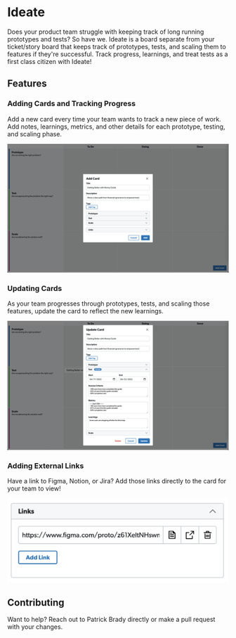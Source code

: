 # Ideate

Does your product team struggle with keeping track of long running prototypes and tests?
So have we.
Ideate is a board separate from your ticket/story board that keeps track of prototypes, tests, and scaling them to features if they're successful.
Track progress, learnings, and treat tests as a first class citizen with Ideate!

## Features

### Adding Cards and Tracking Progress

Add a new card every time your team wants to track a new piece of work.
Add notes, learnings, metrics, and other details for each prototype, testing, and scaling phase.

![Update Card](./docs/images/add-card.png)

### Updating Cards

As your team progresses through prototypes, tests, and scaling those features, update the card to reflect the new learnings.

![Update Card](./docs/images/update-card.png)

### Adding External Links

Have a link to Figma, Notion, or Jira? Add those links directly to the card for your team to view!

![Update Card](./docs/images/add-links.png)

## Contributing

Want to help? Reach out to Patrick Brady directly or make a pull request with your changes.
